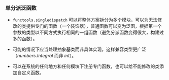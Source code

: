 ### 单分派泛函数

- `functools.singledispatch` 可以将整体方案拆分为多个模块，可以为无法修改的类提供专门的函数（一个装饰器），普通函数可以变为泛函，根据第一个参数的类型以不同方式执行相同的一组函数（避免分派函数变得很大，构建过多的函数）。

- 可能的情况下应当处理抽象基类而非具体实现，这样兼容类型更广泛（$numbers.Integral$ 而非 $int$）。

- 可以在系统的任何地方和任何模块下注册专门函数，也可以给不能修改的类添加自定义函数。